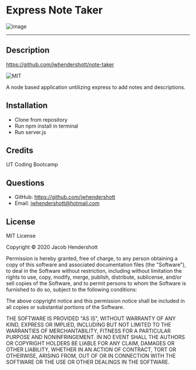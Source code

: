 # Express Note Taker

![image](https://user-images.githubusercontent.com/70990105/106546054-1f895080-64d0-11eb-9025-87d274dd8d70.png)

<hr>
        
## Description
https://github.com/jwhendershott/note-taker

![MIT](https://img.shields.io/badge/License-MIT-green)

A node based application untilizing express to add notes and descriptions.

## Installation
* Clone from repository
* Run npm install in terminal
* Run server.js

## Credits
UT Coding Bootcamp

## Questions
* GitHub: https://github.com/jwhendershott
* Email: jwhendershott@hotmail.com

## License

MIT License

Copyright © 2020 Jacob Hendershott

Permission is hereby granted, free of charge, to any person obtaining a copy
of this software and associated documentation files (the "Software"), to deal
in the Software without restriction, including without limitation the rights
to use, copy, modify, merge, publish, distribute, sublicense, and/or sell
copies of the Software, and to permit persons to whom the Software is
furnished to do so, subject to the following conditions:

The above copyright notice and this permission notice shall be included in all
copies or substantial portions of the Software.

THE SOFTWARE IS PROVIDED "AS IS", WITHOUT WARRANTY OF ANY KIND, EXPRESS OR
IMPLIED, INCLUDING BUT NOT LIMITED TO THE WARRANTIES OF MERCHANTABILITY,
FITNESS FOR A PARTICULAR PURPOSE AND NONINFRINGEMENT. IN NO EVENT SHALL THE
AUTHORS OR COPYRIGHT HOLDERS BE LIABLE FOR ANY CLAIM, DAMAGES OR OTHER
LIABILITY, WHETHER IN AN ACTION OF CONTRACT, TORT OR OTHERWISE, ARISING FROM,
OUT OF OR IN CONNECTION WITH THE SOFTWARE OR THE USE OR OTHER DEALINGS IN THE
SOFTWARE.